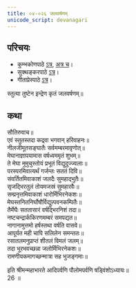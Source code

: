```yaml
---  
title: ०४-०२६ जलवर्षणम्
unicode_script: devanagari
---  
```


## परिचयः
- कुम्भकोणपाठे [ऽत्र](https://archive.org/details/mahAbhArata-kumbhakoNam/page/n369), [अत्र च](https://sanskritdocuments.org/mirrors/mahabharata/mbhK/mahabharata-k-01-sa.html)।
- सुक्थङ्करपाठे [ऽत्र](http://bombay.indology.info/mahabharata/text/UD/MBh01.txt)।
- गीताप्रेस्पाठे [ऽत्र](https://archive.org/stream/mahabharata01ramauoft#page/564/mode/2up)।

स्तुत्या तुष्टेन इन्द्रेण कृतं जलवर्षणम्॥  

## कथा


सौतिरुवाच॥  
एवं स्तुतस्तदा कद्र्वा भगवान् हरिवाहनः॥  
नीलजीमूतसङ्घातैः सर्वमम्बरमावृणोत्॥  
मेघानाज्ञापयामास वर्षध्वममृतं शुभम्॥  
ते मेघा मुमुचुस्तोयं प्रभूतं विद्युदुज्ज्वलाः॥  
परस्परमिवात्यर्थं गर्जन्तः सततं दिवि॥  
संवर्तितमिवाकाशं जलदैः सुमहाद्भुतैः॥  
सृजद्भिरतुलं तोयमजस्रं सुमहारवैः॥  
सम्प्रनृत्तमिवाकाशं धारोर्मिभिरनेकशः॥  
मेघस्तनितनिर्घोषौर्विद्युत्पवनकम्पितैः॥  
तैर्मेघैः सततासारं वर्षद्भिरनिशं तदा॥  
नष्टचन्द्रार्ककिरणमम्बरं समपद्यत॥  
नागानामुत्तमो हर्षस्तथा वर्षति वासवे॥  
आपूर्यत मही चापि सलिलेन समन्ततः॥  
रसातलमनुप्राप्तं शीतलं विमलं जलम्॥  
तदा भूरभवच्छन्ना जलोर्मिभिरनेकशः॥  
रामणीयकमागच्छन्मात्रा सह भुजङ्गमाः॥  

इति श्रीमन्महाभारते आदिपर्वणि पौलोमपर्वणि षड्विंशोऽध्यायः॥  
26 ॥  